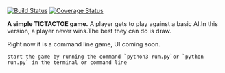 [![Build Status](https://travis-ci.org/kenneth051/tictactoe.svg?branch=feedback)](https://travis-ci.org/kenneth051/tictactoe)
[![Coverage Status](https://coveralls.io/repos/github/kenneth051/tictactoe/badge.svg?branch=feedback)](https://coveralls.io/github/kenneth051/tictactoe?branch=feedback)

**A simple TICTACTOE game.**
A player gets to play against a basic AI.In this version, a player never wins.The best they can do is draw.

Right now it is a command line game, UI coming soon.

    start the game by running the command `python3 run.py`or `python run.py` in the terminal or command line
